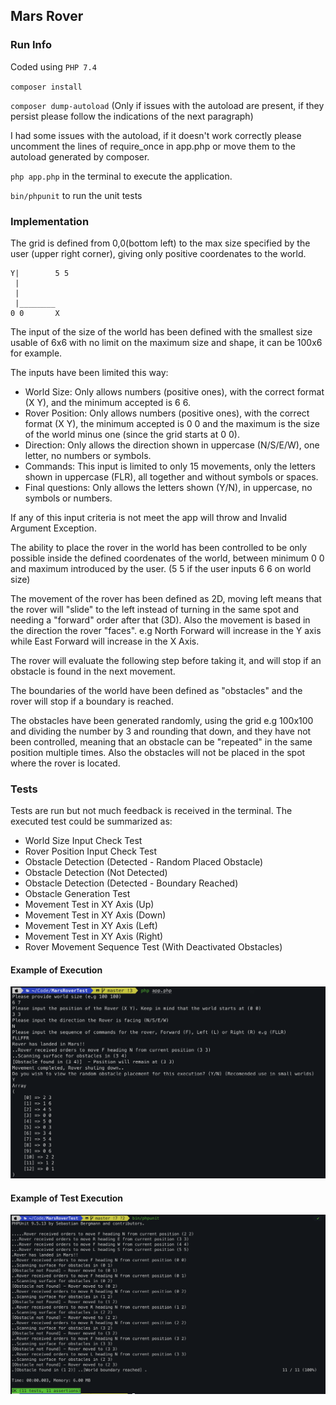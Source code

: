 ## Mars Rover

### Run Info

Coded using `PHP 7.4`

`composer install`

`composer dump-autoload` (Only if issues with the autoload are present, if they persist please follow the indications of the next paragraph)

I had some issues with the autoload, if it doesn't work correctly please uncomment the lines of require_once in app.php or move them to the autoload generated by composer.

`php app.php` in the terminal to execute the application.

`bin/phpunit` to run the unit tests

### Implementation

The grid is defined from 0,0(bottom left) to the max size specified by the user (upper right corner), giving only positive coordenates to the world.

    Y|        5 5
     |
     |
     |________
    0 0       X

The input of the size of the world has been defined with the smallest size usable of 6x6 with no limit on the maximum size and shape, it can be 100x6 for example.


The inputs have been limited this way:
- World Size: Only allows numbers (positive ones), with the correct format (X Y), and the minimum accepted is 6 6.
- Rover Position: Only allows numbers (positive ones), with the correct format (X Y), the minimum accepted is 0 0 and the maximum is the size of the world minus one (since the grid starts at 0 0).
- Direction: Only allows the direction shown in uppercase (N/S/E/W), one letter, no numbers or symbols.
- Commands: This input is limited to only 15 movements, only the letters shown in uppercase (FLR), all together and without symbols or spaces.
- Final questions: Only allows the letters shown (Y/N), in uppercase, no symbols or numbers.

If any of this input criteria is not meet the app will throw and Invalid Argument Exception.

The ability to place the rover in the world has been controlled to be only possible inside the defined coordenates of the world, between minimum 0 0 and maximum introduced by the user. (5 5 if the user inputs 6 6 on world size)

The movement of the rover has been defined as 2D, moving left means that the rover will "slide" to the left instead of turning in the same spot and needing a "forward" order after that (3D). Also the movement is based in the direction the rover "faces". e.g North Forward will increase in the Y axis while East Forward will increase in the X Axis.

The rover will evaluate the following step before taking it, and will stop if an obstacle is found in the next movement.

The boundaries of the world have been defined as "obstacles" and the rover will stop if a boundary is reached.

The obstacles have been generated randomly, using the grid e.g 100x100 and dividing the number by 3 and rounding that down, and they have not been controlled, meaning that an obstacle can be "repeated" in the same position multiple times. Also the obstacles will not be placed in the spot where the rover is located.

### Tests

Tests are run but not much feedback is received in the terminal. The executed test could be summarized as:
- World Size Input Check Test
- Rover Position Input Check Test
- Obstacle Detection (Detected - Random Placed Obstacle)
- Obstacle Detection (Not Detected)
- Obstacle Detection (Detected - Boundary Reached)
- Obstacle Generation Test
- Movement Test in XY Axis (Up)
- Movement Test in XY Axis (Down)
- Movement Test in XY Axis (Left)
- Movement Test in XY Axis (Right)
- Rover Movement Sequence Test (With Deactivated Obstacles)



#### Example of Execution

![copy `app`](phpApp_screenshot.png "copy `app`")

#### Example of Test Execution

![copy `apptest`](phpAppTest_screenshot.png "copy `apptest`")
